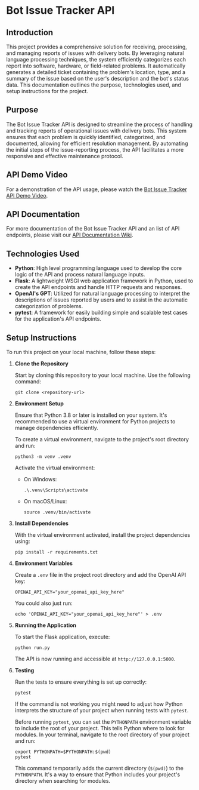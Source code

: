 # Bot Issue Tracker API

## Introduction

This project provides a comprehensive solution for receiving, processing, and managing reports of issues with delivery bots. By leveraging natural language processing techniques, the system efficiently categorizes each report into software, hardware, or field-related problems. It automatically generates a detailed ticket containing the problem's location, type, and a summary of the issue based on the user's description and the bot's status data. This documentation outlines the purpose, technologies used, and setup instructions for the project.

## Purpose

The Bot Issue Tracker API is designed to streamline the process of handling and tracking reports of operational issues with delivery bots. This system ensures that each problem is quickly identified, categorized, and documented, allowing for efficient resolution management. By automating the initial steps of the issue-reporting process, the API facilitates a more responsive and effective maintenance protocol.

## API Demo Video

For a demonstration of the API usage, please watch the [Bot Issue Tracker API Demo Video](https://www.loom.com/share/00264078fd074e4ca0f6f53537234b31?sid=f0a25c17-ae3f-468b-937d-d162a593b524).


## API Documentation

For more documentation of the Bot Issue Tracker API and an list of API endpoints, please visit our [API Documentation Wiki](https://github.com/SebastianLopez55/Bot-Issue-Tracker-API/wiki).


## Technologies Used

- **Python**: High level programming language used to develop the core logic of the API and process natural language inputs.
- **Flask**: A lightweight WSGI web application framework in Python, used to create the API endpoints and handle HTTP requests and responses.
- **OpenAI's GPT**: Utilized for natural language processing to interpret the descriptions of issues reported by users and to assist in the automatic categorization of problems.
- **pytest**: A framework for easily building simple and scalable test cases for the application's API endpoints.

## Setup Instructions

To run this project on your local machine, follow these steps:

1. **Clone the Repository**

   Start by cloning this repository to your local machine. Use the following command:

   ```
   git clone <repository-url>
   ```

2. **Environment Setup**

   Ensure that Python 3.8 or later is installed on your system. It's recommended to use a virtual environment for Python projects to manage dependencies efficiently.

   To create a virtual environment, navigate to the project's root directory and run:

   ```
   python3 -m venv .venv
   ```

   Activate the virtual environment:

   - On Windows:
     ```
     .\.venv\Scripts\activate
     ```
   - On macOS/Linux:
     ```
     source .venv/bin/activate
     ```

3. **Install Dependencies**

   With the virtual environment activated, install the project dependencies using:

   ```
   pip install -r requirements.txt
   ```

4. **Environment Variables**

   Create a `.env` file in the project root directory and add the OpenAI API key:

   ```
   OPENAI_API_KEY="your_openai_api_key_here"
   ```
   You could also just run:

   ```
   echo 'OPENAI_API_KEY="your_openai_api_key_here"' > .env
   ```

5. **Running the Application**

   To start the Flask application, execute:

   ```
   python run.py
   ```

   The API is now running and accessible at `http://127.0.0.1:5000`.

6. **Testing**

   Run the tests to ensure everything is set up correctly:

   ```
   pytest
   ```

   If the command is not working you might need to adjust how Python interprets the structure of your project when running tests with `pytest`.

   Before running `pytest`, you can set the `PYTHONPATH` environment variable to include the root of your project. This tells Python where to look for modules. In your terminal, navigate to the root directory of your project and run:

   ```
   export PYTHONPATH=$PYTHONPATH:$(pwd)
   pytest
   ```

   This command temporarily adds the current directory (`$(pwd)`) to the `PYTHONPATH`. It's a way to ensure that Python includes your project's directory when searching for modules.
